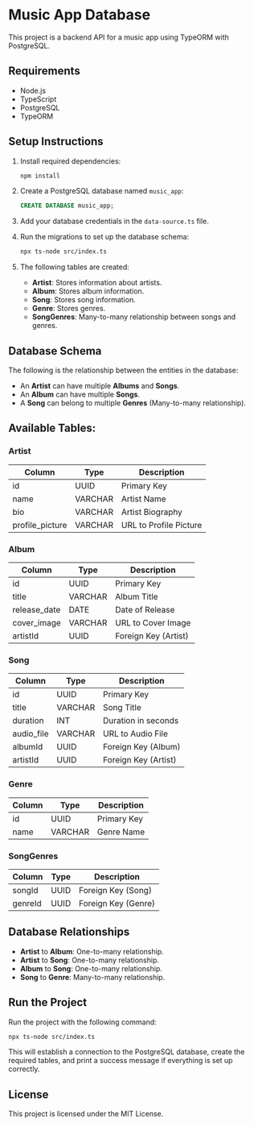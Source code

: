 # Music App Database

This project is a backend API for a music app using TypeORM with PostgreSQL.

## Requirements

- Node.js
- TypeScript
- PostgreSQL
- TypeORM

## Setup Instructions

1. Install required dependencies:

   ```bash
   npm install
   ```

2. Create a PostgreSQL database named `music_app`:

   ```sql
   CREATE DATABASE music_app;
   ```

3. Add your database credentials in the `data-source.ts` file.

4. Run the migrations to set up the database schema:

   ```bash
   npx ts-node src/index.ts
   ```

5. The following tables are created:

   - **Artist**: Stores information about artists.
   - **Album**: Stores album information.
   - **Song**: Stores song information.
   - **Genre**: Stores genres.
   - **SongGenres**: Many-to-many relationship between songs and genres.

## Database Schema

The following is the relationship between the entities in the database:

- An **Artist** can have multiple **Albums** and **Songs**.
- An **Album** can have multiple **Songs**.
- A **Song** can belong to multiple **Genres** (Many-to-many relationship).

## Available Tables:

### Artist

| Column          | Type    | Description            |
| --------------- | ------- | ---------------------- |
| id              | UUID    | Primary Key            |
| name            | VARCHAR | Artist Name            |
| bio             | VARCHAR | Artist Biography       |
| profile_picture | VARCHAR | URL to Profile Picture |

### Album

| Column       | Type    | Description          |
| ------------ | ------- | -------------------- |
| id           | UUID    | Primary Key          |
| title        | VARCHAR | Album Title          |
| release_date | DATE    | Date of Release      |
| cover_image  | VARCHAR | URL to Cover Image   |
| artistId     | UUID    | Foreign Key (Artist) |

### Song

| Column     | Type    | Description          |
| ---------- | ------- | -------------------- |
| id         | UUID    | Primary Key          |
| title      | VARCHAR | Song Title           |
| duration   | INT     | Duration in seconds  |
| audio_file | VARCHAR | URL to Audio File    |
| albumId    | UUID    | Foreign Key (Album)  |
| artistId   | UUID    | Foreign Key (Artist) |

### Genre

| Column | Type    | Description |
| ------ | ------- | ----------- |
| id     | UUID    | Primary Key |
| name   | VARCHAR | Genre Name  |

### SongGenres

| Column  | Type | Description         |
| ------- | ---- | ------------------- |
| songId  | UUID | Foreign Key (Song)  |
| genreId | UUID | Foreign Key (Genre) |

## Database Relationships

- **Artist** to **Album**: One-to-many relationship.
- **Artist** to **Song**: One-to-many relationship.
- **Album** to **Song**: One-to-many relationship.
- **Song** to **Genre**: Many-to-many relationship.

## Run the Project

Run the project with the following command:

```bash
npx ts-node src/index.ts
```

This will establish a connection to the PostgreSQL database, create the required tables, and print a success message if everything is set up correctly.

## License

This project is licensed under the MIT License.
